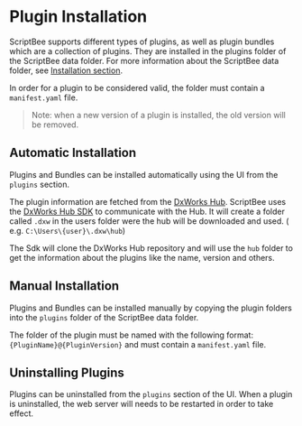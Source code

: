 ﻿# Plugin Installation

ScriptBee supports different types of plugins, as well as plugin bundles which are a collection of plugins.
They are installed in the plugins folder of the ScriptBee data folder. For more information about the ScriptBee data
folder, see [Installation section](../home/installation.md).

In order for a plugin to be considered valid, the folder must contain a `manifest.yaml` file.

> Note: when a new version of a plugin is installed, the old version will be removed.

## Automatic Installation

Plugins and Bundles can be installed automatically using the UI from the `plugins` section.

The plugin information are fetched from the [DxWorks Hub](https://github.com/dxworks/dxworks-hub).
ScriptBee uses the [DxWorks Hub SDK](https://github.com/dxworks/dxworks-hub-sdk) to communicate with the Hub.
It will create a folder called `.dxw` in the users folder were the hub will be downloaded and used. (
e.g. `C:\Users\{user}\.dxw\hub`)

The Sdk will clone the DxWorks Hub repository and will use the `hub` folder to get the information about the plugins
like the name, version and others.

## Manual Installation

Plugins and Bundles can be installed manually by copying the plugin folders into the `plugins` folder of the ScriptBee
data folder.

The folder of the plugin must be named with the following format: `{PluginName}@{PluginVersion}` and must contain
a `manifest.yaml` file.

## Uninstalling Plugins

Plugins can be uninstalled from the `plugins` section of the UI.
When a plugin is uninstalled, the web server will needs to be restarted in order to take effect.
